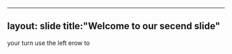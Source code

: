 ----------------
layout: slide
title:"Welcome to our secend slide"
-------------------
your turn use the left erow to 
